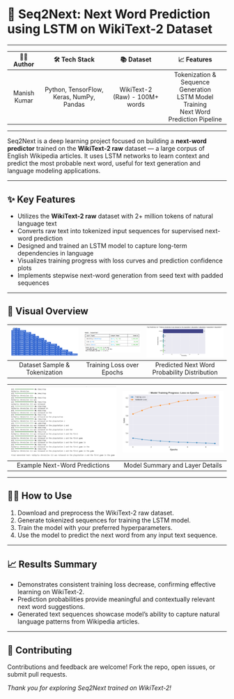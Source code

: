 # 🚀 Seq2Next: Next Word Prediction using LSTM on WikiText-2 Dataset

---

<div align="center">

| **👨‍💻 Author** | **🛠️ Tech Stack** | **📚 Dataset** | **📈 Features** |  
|:---------------:|:-----------------:|:-------------:|:---------------:|  
| Manish Kumar | Python, TensorFlow, Keras, NumPy, Pandas | WikiText-2 (Raw) - 100M+ words | Tokenization & Sequence Generation<br>LSTM Model Training<br>Next Word Prediction Pipeline |

</div>

---

Seq2Next is a deep learning project focused on building a **next-word predictor** trained on the **WikiText-2 raw** dataset — a large corpus of English Wikipedia articles. It uses LSTM networks to learn context and predict the most probable next word, useful for text generation and language modeling applications.

---

## ✨ Key Features

- Utilizes the **WikiText-2 raw** dataset with 2+ million tokens of natural language text  
- Converts raw text into tokenized input sequences for supervised next-word prediction  
- Designed and trained an LSTM model to capture long-term dependencies in language  
- Visualizes training progress with loss curves and prediction confidence plots  
- Implements stepwise next-word generation from seed text with padded sequences  

---

## 📸 Visual Overview

<div align="center">

| ![Seq1](https://github.com/AniEE107/Seq2Next/blob/main/Seq1.png) | ![Training Loss](https://github.com/AniEE107/Seq2Next/blob/main/seq3.png) | ![Word Probabilities](https://github.com/AniEE107/Seq2Next/blob/main/seq4.png) |
|:-------------------------------------------------------------:|:------------------------------------------------------------------:|:-----------------------------------------------------------------------:|
| Dataset Sample & Tokenization                                  | Training Loss over Epochs                                           | Predicted Next Word Probability Distribution                            |

| ![Sample Predictions](https://github.com/AniEE107/Seq2Next/blob/main/seq5.png) | ![Model Architecture](https://github.com/AniEE107/Seq2Next/blob/main/seq6.png) |
|:---------------------------------------------------------------------------:|:-----------------------------------------------------------------------------:|
| Example Next-Word Predictions                                               | Model Summary and Layer Details                                              |

</div>

---

## 🏃‍♂️ How to Use

1. Download and preprocess the WikiText-2 raw dataset.  
2. Generate tokenized sequences for training the LSTM model.  
3. Train the model with your preferred hyperparameters.  
4. Use the model to predict the next word from any input text sequence.

---

## 📈 Results Summary

- Demonstrates consistent training loss decrease, confirming effective learning on WikiText-2.  
- Prediction probabilities provide meaningful and contextually relevant next word suggestions.  
- Generated text sequences showcase model’s ability to capture natural language patterns from Wikipedia articles.

---

## 🤝 Contributing

Contributions and feedback are welcome! Fork the repo, open issues, or submit pull requests.


*Thank you for exploring Seq2Next trained on WikiText-2!*  

